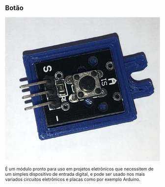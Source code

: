 ## Botão

![modulo botao](img/1.jpeg)

É um módulo pronto para uso em projetos eletrônicos que necessitem de um simples dispositivo de entrada digital, e pode ser usado nos mais variados circuitos eletrônicos e placas como por exemplo Arduino.
